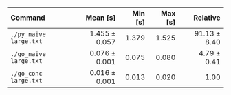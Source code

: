 | Command | Mean [s] | Min [s] | Max [s] | Relative |
|:---|---:|---:|---:|---:|
| `./py_naive large.txt` | 1.455 ± 0.057 | 1.379 | 1.525 | 91.13 ± 8.40 |
| `./go_naive large.txt` | 0.076 ± 0.001 | 0.075 | 0.080 | 4.79 ± 0.41 |
| `./go_conc large.txt` | 0.016 ± 0.001 | 0.013 | 0.020 | 1.00 |
